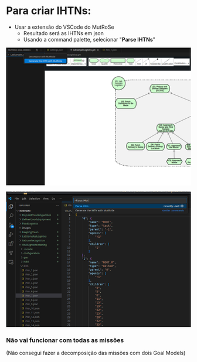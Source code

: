 # Para criar IHTNs:

- Usar a extensão do VSCode do MutRoSe
    - Resultado será as IHTNs em json
    - Usando a command palette, selecionar "**Parse IHTNs**"

![ihtns](images/ihtns.png)

![parse](images/parse.png)


### Não vai funcionar com todas as missões
(Não consegui fazer a decomposição das missões com dois Goal Models)